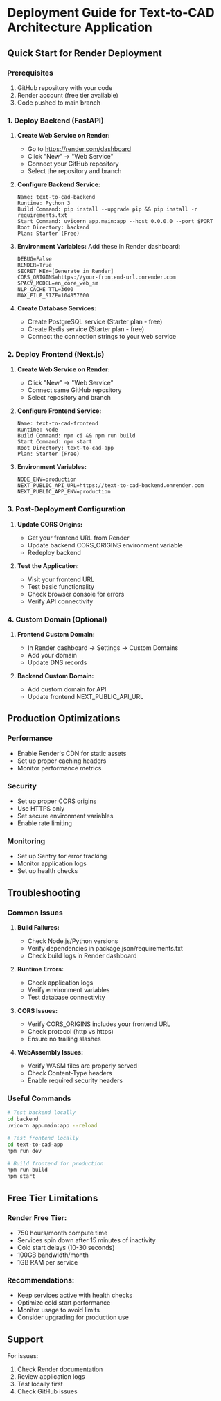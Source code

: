 # Deployment Guide for Text-to-CAD Architecture Application

## Quick Start for Render Deployment

### Prerequisites
1. GitHub repository with your code
2. Render account (free tier available)
3. Code pushed to main branch

### 1. Deploy Backend (FastAPI)

1. **Create Web Service on Render:**
   - Go to https://render.com/dashboard
   - Click "New" → "Web Service"
   - Connect your GitHub repository
   - Select the repository and branch

2. **Configure Backend Service:**
   ```
   Name: text-to-cad-backend
   Runtime: Python 3
   Build Command: pip install --upgrade pip && pip install -r requirements.txt
   Start Command: uvicorn app.main:app --host 0.0.0.0 --port $PORT
   Root Directory: backend
   Plan: Starter (Free)
   ```

3. **Environment Variables:**
   Add these in Render dashboard:
   ```
   DEBUG=False
   RENDER=True
   SECRET_KEY=[Generate in Render]
   CORS_ORIGINS=https://your-frontend-url.onrender.com
   SPACY_MODEL=en_core_web_sm
   NLP_CACHE_TTL=3600
   MAX_FILE_SIZE=104857600
   ```

4. **Create Database Services:**
   - Create PostgreSQL service (Starter plan - free)
   - Create Redis service (Starter plan - free)
   - Connect the connection strings to your web service

### 2. Deploy Frontend (Next.js)

1. **Create Web Service on Render:**
   - Click "New" → "Web Service"
   - Connect same GitHub repository
   - Select repository and branch

2. **Configure Frontend Service:**
   ```
   Name: text-to-cad-frontend
   Runtime: Node
   Build Command: npm ci && npm run build
   Start Command: npm start
   Root Directory: text-to-cad-app
   Plan: Starter (Free)
   ```

3. **Environment Variables:**
   ```
   NODE_ENV=production
   NEXT_PUBLIC_API_URL=https://text-to-cad-backend.onrender.com
   NEXT_PUBLIC_APP_ENV=production
   ```

### 3. Post-Deployment Configuration

1. **Update CORS Origins:**
   - Get your frontend URL from Render
   - Update backend CORS_ORIGINS environment variable
   - Redeploy backend

2. **Test the Application:**
   - Visit your frontend URL
   - Test basic functionality
   - Check browser console for errors
   - Verify API connectivity

### 4. Custom Domain (Optional)

1. **Frontend Custom Domain:**
   - In Render dashboard → Settings → Custom Domains
   - Add your domain
   - Update DNS records

2. **Backend Custom Domain:**
   - Add custom domain for API
   - Update frontend NEXT_PUBLIC_API_URL

## Production Optimizations

### Performance
- Enable Render's CDN for static assets
- Set up proper caching headers
- Monitor performance metrics

### Security
- Set up proper CORS origins
- Use HTTPS only
- Set secure environment variables
- Enable rate limiting

### Monitoring
- Set up Sentry for error tracking
- Monitor application logs
- Set up health checks

## Troubleshooting

### Common Issues

1. **Build Failures:**
   - Check Node.js/Python versions
   - Verify dependencies in package.json/requirements.txt
   - Check build logs in Render dashboard

2. **Runtime Errors:**
   - Check application logs
   - Verify environment variables
   - Test database connectivity

3. **CORS Issues:**
   - Verify CORS_ORIGINS includes your frontend URL
   - Check protocol (http vs https)
   - Ensure no trailing slashes

4. **WebAssembly Issues:**
   - Verify WASM files are properly served
   - Check Content-Type headers
   - Enable required security headers

### Useful Commands

```bash
# Test backend locally
cd backend
uvicorn app.main:app --reload

# Test frontend locally
cd text-to-cad-app
npm run dev

# Build frontend for production
npm run build
npm start
```

## Free Tier Limitations

### Render Free Tier:
- 750 hours/month compute time
- Services spin down after 15 minutes of inactivity
- Cold start delays (10-30 seconds)
- 100GB bandwidth/month
- 1GB RAM per service

### Recommendations:
- Keep services active with health checks
- Optimize cold start performance
- Monitor usage to avoid limits
- Consider upgrading for production use

## Support

For issues:
1. Check Render documentation
2. Review application logs
3. Test locally first
4. Check GitHub issues